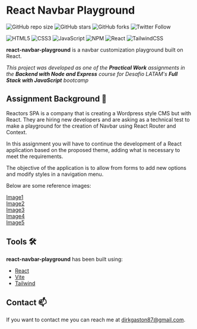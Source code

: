 # React Navbar Playground

![GitHub repo size](https://img.shields.io/github/repo-size/DirkGaston/react-navbar-playground)
![GitHub stars](https://img.shields.io/github/stars/DirkGaston/react-navbar-playground?style=social)
![GitHub forks](https://img.shields.io/github/forks/DirkGaston/react-navbar-playground?style=social)
![Twitter Follow](https://img.shields.io/twitter/follow/DirkGrave?style=social)

![HTML5](https://img.shields.io/badge/html5-%23E34F26.svg?logo=html5&logoColor=white&style=for-the-badge)
![CSS3](https://img.shields.io/badge/css3-%231572B6.svg?logo=css3&logoColor=white&style=for-the-badge)
![JavaScript](https://img.shields.io/badge/javascript-%23323330.svg?logo=javascript&logoColor=%23F7DF1E&style=for-the-badge)
![NPM](https://img.shields.io/badge/NPM-%23000000.svg?logo=npm&logoColor=white&style=for-the-badge)
![React](https://img.shields.io/badge/react-%2320232a.svg?logo=react&logoColor=%2361DAFB&style=for-the-badge)
![TailwindCSS](https://img.shields.io/badge/tailwindcss-%2338B2AC.svg?logo=tailwind-css&logoColor=white&style=for-the-badge)

**react-navbar-playground** is a navbar customization playground built on React.

_This project was developed as one of the **Practical Work** assignments in the **Backend with Node and Express** course for Desafio LATAM's **Full Stack with JavaScript** bootcamp_

## Assignment Background 📖

Reactors SPA is a company that is creating a Wordpress style CMS but with React. They are hiring new developers and are asking as a technical test to make a playground for the creation of Navbar using React Router and Context.

In this assignment you will have to continue the development of a React application based on the proposed theme, adding what is necessary to meet the requirements.

The objective of the application is to allow from forms to add new options and modify styles in a navigation menu.

Below are some reference images:

[Image1](https://i.imgur.com/scDOpwx.png) <br>
[Image2](https://i.imgur.com/7XV6cwt.png) <br>
[Image3](https://i.imgur.com/pqlZIIz.png) <br>
[Image4](https://i.imgur.com/N10vUQL.png) <br>
[Image5](https://i.imgur.com/j9CjmVg.png)

## Tools 🛠️

**react-navbar-playground** has been built using:

- [React](https://reactjs.org/)
- [Vite](https://vitejs.dev/)
- [Tailwind](https://tailwindcss.com/)

## Contact 📫

If you want to contact me you can reach me at <dirkgaston87@gmail.com>.
